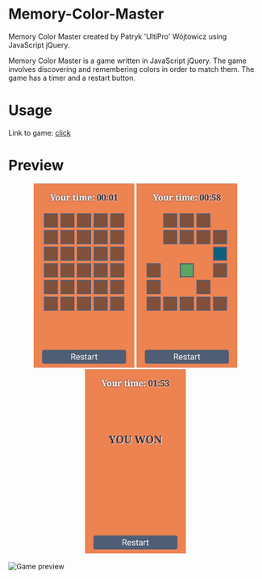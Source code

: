 # Memory-Color-Master
Memory Color Master created by Patryk 'UltiPro' Wójtowicz using JavaScript jQuery.

Memory Color Master is a game written in JavaScript jQuery. The game involves discovering and remembering colors in order to match them. The game has a timer and a restart button.

# Usage

Link to game: [click](https://ultipro.github.io/Memory-Color-Master/)

# Preview

<p align="center">
    <img src="./screenshots/Game1.jpg" alt="Game preview 1" width="200">
    <img src="./screenshots/Game2.jpg" alt="Game preview 2" width="200">
    <img src="./screenshots/Game3.jpg" alt="Game preview 3" width="200">
</p>

<img src="./screenshots/Game.gif" alt="Game preview">
